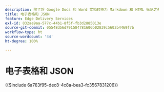 ```yaml
---
description: 除了将 Google Docs 和 Word 文档转换为 Markdown 和 HTML 标记之外，AEM 还可以将电子表格（Microsoft Excel 工作簿和 Google Sheets）转换为可由网站或 Web 应用程序轻松使用的 JSON 文件。
title: 电子表格和 JSON
feature: Edge Delivery Services
exl-id: 032ae9aa-577c-44b1-8f5f-fb3d2885013e
source-git-commit: 05548d56d791584781606b02839c5602b4469f7b
workflow-type: ht
source-wordcount: '44'
ht-degree: 100%

---
```


# 电子表格和 JSON

{{$include 6a783f95-dec8-4c8a-bea3-fc3567831206}}
